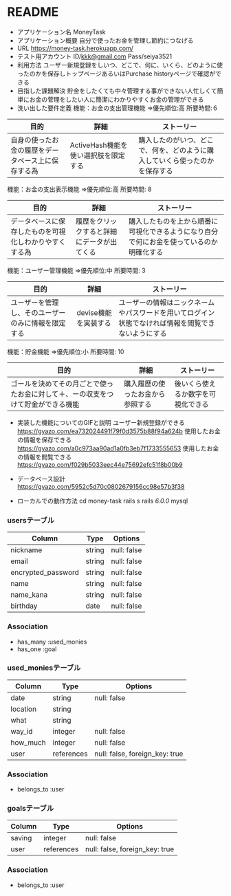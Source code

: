 # README

- アプリケーション名          MoneyTask     
- アプリケーション概要        自分で使ったお金を管理し節約につなげる 
- URL                      https://money-task.herokuapp.com/
- テスト用アカウント          ID/kkk@gmail.com  Pass/seiya3521
- 利用方法                  ユーザー新規登録をしいつ、どこで、何に、いくら、どのように使ったのかを保存しトップページあるいはPurchase historyページで確認ができる
- 目指した課題解決            貯金をしたくても中々管理する事ができない人忙しくて簡単にお金の菅理をしたい人に簡潔にわかりやすくお金の管理ができる
- 洗い出した要件定義
機能：お金の支出管理機能 =>優先順位:高 所要時間:６

| 目的                                         | 詳細                               | ストーリー                                                      |
| ------------------------------------------- | -------------------------------   | ---------------------------------------------------------------|
| 自身の使ったお金の履歴をデータベース上に保存する為   | ActiveHash機能を使い選択肢を限定する | 購入したのがいつ、どこで、何を、どのように購入していくら使ったのかを保存する |

機能：お金の支出表示機能 =>優先順位:高 所要時間: 8

| 目的                                         | 詳細                                  | ストーリー                                                                |
| ------------------------------------------- | ------------------------------------ | -------------------------------------------------------------------------|
|データベースに保存したものを可視化しわかりやすくする為 | 履歴をクリックすると詳細にデータが出てくる |購入したものを上から順番に可視化できるようになり自分で何にお金を使っているのか明確化する |

機能：ユーザー管理機能 =>優先順位:中 所要時間: 3

| 目的                                         | 詳細               | ストーリー                                                                |
| ------------------------------------------- | ----------------- | -------------------------------------------------------------------------|
|  ユーザーを管理し、そのユーザーのみに情報を限定する | devise機能を実装する | ユーザーの情報はニックネームやパスワードを用いてログイン状態でなければ情報を閲覧できないようにする

機能：貯金機能 =>優先順位:小 所要時間: 10

| 目的                                                                | 詳細                                  | ストーリー                                 |
| ------------------------------------------------------------------ | ------------------------------------ | ------------------------------------------|
| ゴールを決めてその月ごとで使ったお金に対して＋、ーの収支をつけて貯金ができる機能 | 購入履歴の使ったお金から参照する          | 後いくら使えるか数字を可視化できる              |

- 実装した機能についてのGIFと説明
 ユーザー新規登録ができる
 https://gyazo.com/ea732024491f79f0d3575b88f94a624b
 使用したお金の情報を保存できる
 https://gyazo.com/a0c973aa90ad1a0fb3eb7f1733555653
 使用したお金の情報を閲覧できる
 https://gyazo.com/f029b5033eec44e75692efc51f8b00b9

- データベース設計
https://gyazo.com/5952c5d70c0802679156cc98e57b3f38

- ローカルでの動作方法
 cd money-task
 rails s
 rails _6.0.0_
 mysql

### usersテーブル

| Column              | Type    | Options     |
| ------------------- | ------- | ----------- |
| nickname            | string  | null: false |
| email               | string  | null: false |
| encrypted_password  | string  | null: false |
| name                | string  | null: false |
| name_kana           | string  | null: false |
| birthday            | date    | null: false |

### Association
- has_many :used_monies
- has_one  :goal

### used_moniesテーブル

| Column           | Type       | Options                        |
| ---------------- | ---------- | ------------------------------ |
| date             | string     | null: false                    |
| location         | string     |                                |
| what             | string     |                                |
| way_id           | integer    | null: false                    |
| how_much         | integer    | null: false                    |
| user             | references | null: false, foreign_key: true |

### Association
- belongs_to :user

### goalsテーブル

| Column     | Type        | Options                        |
| ---------- | ----------- | ------------------------------ |
| saving     | integer     | null: false                    |
| user       | references  | null: false, foreign_key: true |

### Association
- belongs_to :user